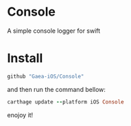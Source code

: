 # Console
A simple console logger for swift

# Install

```ruby
github "Gaea-iOS/Console" 
```

and then run the command bellow:

```ruby
carthage update --platform iOS Console
```

enojoy it!
